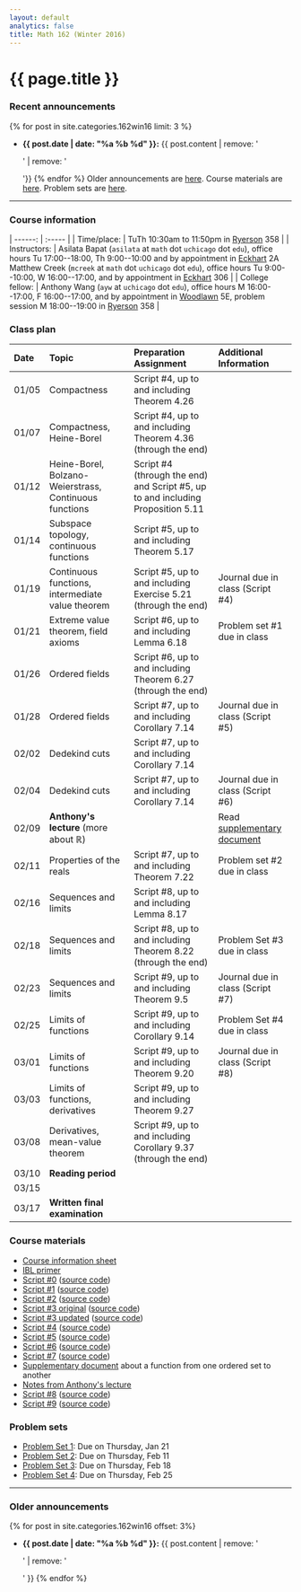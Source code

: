 ```yaml
---
layout: default
analytics: false
title: Math 162 (Winter 2016)
---
```



# {{ page.title }}

### Recent announcements
{% for post in site.categories.162win16 limit: 3 %}
* **{{ post.date | date: "%a %b %d" }}:** {{ post.content | remove: '<p>' | remove: '</p>'}}
{% endfor %}
Older announcements are [here](#older-announcements). Course materials are [here](#course-materials). Problem sets are [here](#problem-sets).

----

### Course information

<div class="infotable">

| ------:         | :-----                                                                                                                                                                                                                                                                                                    |
| Time/place:     | TuTh 10:30am to 11:50pm in [Ryerson][ry] 358                                                                                                                                                                                                                                                              |
| Instructors:    | Asilata Bapat (`asilata` at `math` dot `uchicago` dot `edu`), office hours Tu 17:00--18:00, Th 9:00--10:00 and by appointment in [Eckhart][eck] 2A<br/>Matthew Creek (`mcreek` at `math` dot `uchicago` dot `edu`), office hours Tu 9:00--10:00, W 16:00--17:00, and by appointment in [Eckhart][eck] 306 |
| College fellow: | Anthony Wang (`ayw` at `uchicago` dot `edu`), office hours M 16:00--17:00, F 16:00--17:00, and by appointment in [Woodlawn][wood] 5E, problem session M 18:00--19:00 in [Ryerson][ry] 358                                                                                                                                           |


[eck]: https://maps.uchicago.edu/?location=Eckhart+Hall
[wood]: https://maps.uchicago.edu/?location=5720+South+Woodlawn+Avenue
[ry]: https://maps.uchicago.edu/?location=Ryerson+Laboratory

</div>

### Class plan

<div class="classplan">

| Date  | Topic                                                  | Preparation Assignment                                                          | Additional Information            |
| :---  | :---                                                   | :---                                                                            | :---                              |
| 01/05 | Compactness                                            | Script #4, up to and including Theorem 4.26                                     |                                   |
| 01/07 | Compactness, Heine-Borel                               | Script #4, up to and including Theorem 4.36 (through the end)                   |                                   |
| 01/12 | Heine-Borel, Bolzano-Weierstrass, Continuous functions | Script #4 (through the end) and Script #5, up to and including Proposition 5.11 |                                   |
| 01/14 | Subspace topology, continuous functions                | Script #5, up to and including Theorem 5.17                                     |                                   |
| 01/19 | Continuous functions, intermediate value theorem       | Script #5, up to and including Exercise 5.21 (through the end)                  | Journal due in class (Script #4)  |
| 01/21 | Extreme value theorem, field axioms                    | Script #6, up to and including Lemma 6.18                                       | Problem set #1 due in class       |
| 01/26 | Ordered fields                                         | Script #6, up to and including Theorem 6.27 (through the end)                   |                                   |
| 01/28 | Ordered fields                                         | Script #7, up to and including Corollary 7.14                                   | Journal due in class (Script #5)  |
| 02/02 | Dedekind cuts                                          | Script #7, up to and including Corollary 7.14                                   |                                   |
| 02/04 | Dedekind cuts                                          | Script #7, up to and including Corollary 7.14                                   | Journal due in class (Script #6)  |
| 02/09 | **Anthony's lecture** (more about $\mathbb{R}$)        |                                                                                 | Read [supplementary document][of] |
| 02/11 | Properties of the reals                                | Script #7, up to and including Theorem 7.22                                     | Problem set #2 due in class       |
| 02/16 | Sequences and limits                                   | Script #8, up to and including Lemma 8.17                                       |                                   |
| 02/18 | Sequences and limits                                   | Script #8, up to and including Theorem 8.22 (through the end)                   | Problem Set #3 due in class       |
| 02/23 | Sequences and limits                                   | Script #9, up to and including Theorem 9.5                                      | Journal due in class (Script #7)  |
| 02/25 | Limits of functions                                    | Script #9, up to and including Corollary 9.14                                   | Problem Set #4 due in class       |
| 03/01 | Limits of functions                                    | Script #9, up to and including Theorem 9.20                                     | Journal due in class (Script #8)  |
| 03/03 | Limits of functions, derivatives                       | Script #9, up to and including Theorem 9.27                                     |                                   |
| 03/08 | Derivatives, mean-value theorem                        | Script #9, up to and including Corollary 9.37 (through the end)                 |                                   |
| 03/10 | **Reading period**                                     |                                                                                 |                                   |
| 03/15 |                                                        |                                                                                 |                                   |
| 03/17 | **Written final examination**                          |                                                                                 |                                   |

</div>

### Course materials

* [Course information sheet](documents/courseinfosheet.pdf)
* [IBL primer](documents/ibl.pdf)
* [Script #0](scripts/script_0_161.pdf) ([source code](scripts/script_0_161.tex))
* [Script #1](scripts/script_1_161.pdf) ([source code](scripts/script_1_161.tex))
* [Script #2](scripts/script_2_161.pdf) ([source code](scripts/script_2_161.tex))
* [Script #3 original](scripts/script_3_161_original.pdf) ([source code](scripts/script_3_161_original.tex))
* [Script #3 updated](scripts/script_3_161.pdf) ([source code](scripts/script_3_161.tex))
* [Script #4](scripts/script_4_161.pdf) ([source code](scripts/script_4_161.tex))
* [Script #5](scripts/script_5_161.pdf) ([source code](scripts/script_5_161.tex))
* [Script #6](scripts/script_6_161.pdf) ([source code](scripts/script_6_161.tex))
* [Script #7](scripts/script_7_161.pdf) ([source code](scripts/script_7_161.tex))
* [Supplementary document][of] about a function from one ordered set to another
* [Notes from Anthony's lecture](scripts/real-properties.pdf)
* [Script #8](scripts/script_8_161.pdf) ([source code](scripts/script_8_161.tex))
* [Script #9](scripts/script_9_161.pdf) ([source code](scripts/script_9_161.tex))

[of]: scripts/order-function.pdf


### Problem sets

* [Problem Set 1](problem_sets/ps1.pdf): Due on Thursday, Jan 21
* [Problem Set 2](problem_sets/ps2.pdf): Due on Thursday, Feb 11
* [Problem Set 3](problem_sets/ps3.pdf): Due on Thursday, Feb 18
* [Problem Set 4](problem_sets/ps4.pdf): Due on Thursday, Feb 25

----
### Older announcements
{% for post in site.categories.162win16 offset: 3%}
* **{{ post.date | date: "%a %b %d" }}:** {{ post.content | remove: '<p>' | remove: '</p>' }}
{% endfor %}
